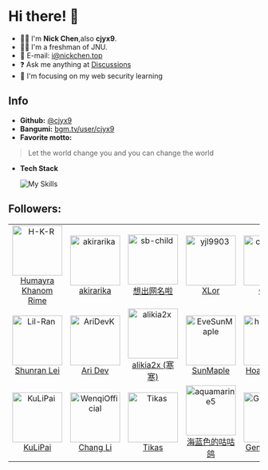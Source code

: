 # Hi there! 👋

- 👨‍🦯 I'm **Nick Chen**,also **cjyx9**.
- 🧑‍🎓 I'm a freshman of JNU.
- 📧 E-mail: i@nickchen.top
- ❓ Ask me anything at [Discussions](https://github.com/nick-cjyx9/nick-cjyx9/discussions)
- 💪 I'm focusing on my web security learning


## Info
- **Github:** [@cjyx9](https://github.com/nick-cjyx9)
- **Bangumi:** [bgm.tv/user/cjyx9](https://bgm.tv/user/cjyx9)
- **Favorite motto:** 
> Let the world change you and you can change the world
- **Tech Stack**
  
  ![My Skills](https://skillicons.dev/icons?i=vue,js,ts,python,astro,workers)


## Followers:
<!--START_SECTION:top-followers-->
<table>
  <tr>
    <td align="center">
      <a href="https://github.com/H-K-R">
        <img src="https://avatars2.githubusercontent.com/u/69351423" width="100px;" alt="H-K-R"/>
      </a>
      <br />
      <a href="https://github.com/H-K-R">Humayra Khanom Rime</a>
    </td>
    <td align="center">
      <a href="https://github.com/akirarika">
        <img src="https://avatars2.githubusercontent.com/u/33272184" width="100px;" alt="akirarika"/>
      </a>
      <br />
      <a href="https://github.com/akirarika">akirarika</a>
    </td>
    <td align="center">
      <a href="https://github.com/sb-child">
        <img src="https://avatars2.githubusercontent.com/u/55868015" width="100px;" alt="sb-child"/>
      </a>
      <br />
      <a href="https://github.com/sb-child">想出网名啦</a>
    </td>
    <td align="center">
      <a href="https://github.com/yjl9903">
        <img src="https://avatars2.githubusercontent.com/u/30072175" width="100px;" alt="yjl9903"/>
      </a>
      <br />
      <a href="https://github.com/yjl9903">XLor</a>
    </td>
    <td align="center">
      <a href="https://github.com/czy0729">
        <img src="https://avatars2.githubusercontent.com/u/13514316" width="100px;" alt="czy0729"/>
      </a>
      <br />
      <a href="https://github.com/czy0729">Chan</a>
    </td>
    <td align="center">
      <a href="https://github.com/NeKoOuO">
        <img src="https://avatars2.githubusercontent.com/u/111511925" width="100px;" alt="NeKoOuO"/>
      </a>
      <br />
      <a href="https://github.com/NeKoOuO">ɴᴇᴋᴏ</a>
    </td>
    <td align="center">
      <a href="https://github.com/yixinBC">
        <img src="https://avatars2.githubusercontent.com/u/61578883" width="100px;" alt="yixinBC"/>
      </a>
      <br />
      <a href="https://github.com/yixinBC">yixinBC</a>
    </td>
  </tr>
  <tr>
    <td align="center">
      <a href="https://github.com/Lil-Ran">
        <img src="https://avatars2.githubusercontent.com/u/109097535" width="100px;" alt="Lil-Ran"/>
      </a>
      <br />
      <a href="https://github.com/Lil-Ran">Shunran Lei</a>
    </td>
    <td align="center">
      <a href="https://github.com/AriDevK">
        <img src="https://avatars2.githubusercontent.com/u/42656298" width="100px;" alt="AriDevK"/>
      </a>
      <br />
      <a href="https://github.com/AriDevK">Ari Dev</a>
    </td>
    <td align="center">
      <a href="https://github.com/alikia2x">
        <img src="https://avatars2.githubusercontent.com/u/87868889" width="100px;" alt="alikia2x"/>
      </a>
      <br />
      <a href="https://github.com/alikia2x">alikia2x (寒寒)</a>
    </td>
    <td align="center">
      <a href="https://github.com/EveSunMaple">
        <img src="https://avatars2.githubusercontent.com/u/121652165" width="100px;" alt="EveSunMaple"/>
      </a>
      <br />
      <a href="https://github.com/EveSunMaple">SunMaple</a>
    </td>
    <td align="center">
      <a href="https://github.com/hglong16">
        <img src="https://avatars2.githubusercontent.com/u/83296144" width="100px;" alt="hglong16"/>
      </a>
      <br />
      <a href="https://github.com/hglong16">Hoang Long</a>
    </td>
    <td align="center">
      <a href="https://github.com/powerfulyang">
        <img src="https://avatars2.githubusercontent.com/u/21997724" width="100px;" alt="powerfulyang"/>
      </a>
      <br />
      <a href="https://github.com/powerfulyang">非凡少年</a>
    </td>
    <td align="center">
      <a href="https://github.com/Cnily03">
        <img src="https://avatars2.githubusercontent.com/u/56472849" width="100px;" alt="Cnily03"/>
      </a>
      <br />
      <a href="https://github.com/Cnily03">TampooCat</a>
    </td>
  </tr>
  <tr>
    <td align="center">
      <a href="https://github.com/KuLiPai">
        <img src="https://avatars2.githubusercontent.com/u/94775075" width="100px;" alt="KuLiPai"/>
      </a>
      <br />
      <a href="https://github.com/KuLiPai">KuLiPai</a>
    </td>
    <td align="center">
      <a href="https://github.com/WenqiOfficial">
        <img src="https://avatars2.githubusercontent.com/u/67701681" width="100px;" alt="WenqiOfficial"/>
      </a>
      <br />
      <a href="https://github.com/WenqiOfficial">Chang Li</a>
    </td>
    <td align="center">
      <a href="https://github.com/Tikas">
        <img src="https://avatars2.githubusercontent.com/u/3396710" width="100px;" alt="Tikas"/>
      </a>
      <br />
      <a href="https://github.com/Tikas">Tikas</a>
    </td>
    <td align="center">
      <a href="https://github.com/aquamarine5">
        <img src="https://avatars2.githubusercontent.com/u/50990424" width="100px;" alt="aquamarine5"/>
      </a>
      <br />
      <a href="https://github.com/aquamarine5">海蓝色的咕咕鸽</a>
    </td>
    <td align="center">
      <a href="https://github.com/Gent1eknife">
        <img src="https://avatars2.githubusercontent.com/u/185935670" width="100px;" alt="Gent1eknife"/>
      </a>
      <br />
      <a href="https://github.com/Gent1eknife">Gent1eknife</a>
    </td>
    <td align="center">
      <a href="https://github.com/gubaiovo">
        <img src="https://avatars2.githubusercontent.com/u/81070605" width="100px;" alt="gubaiovo"/>
      </a>
      <br />
      <a href="https://github.com/gubaiovo">GuBai</a>
    </td>
    <td align="center">
      <a href="https://github.com/alittlewhitey">
        <img src="https://avatars2.githubusercontent.com/u/153435777" width="100px;" alt="alittlewhitey"/>
      </a>
      <br />
      <a href="https://github.com/alittlewhitey">LittleWhite</a>
    </td>
  </tr>
</table>
<!--END_SECTION:top-followers-->
